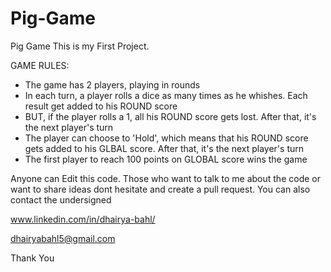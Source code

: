 # Pig-Game
Pig Game
This is my First Project.

GAME RULES:

- The game has 2 players, playing in rounds
- In each turn, a player rolls a dice as many times as he whishes. Each result get added to his ROUND score
- BUT, if the player rolls a 1, all his ROUND score gets lost. After that, it's the next player's turn
- The player can choose to 'Hold', which means that his ROUND score gets added to his GLBAL score. After that, it's the next player's turn
- The first player to reach 100 points on GLOBAL score wins the game

Anyone can Edit this code. Those who want to talk to me about the code or want to share ideas dont hesitate and create a pull request.
You can also contact the undersigned

www.linkedin.com/in/dhairya-bahl/

dhairyabahl5@gmail.com

Thank You

